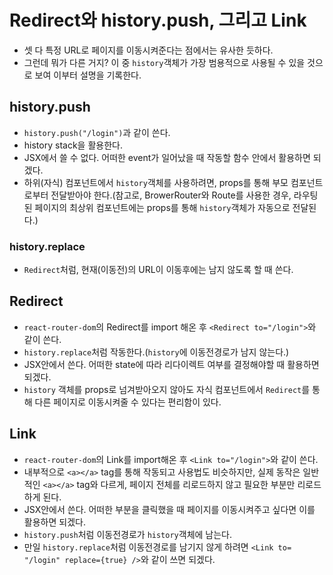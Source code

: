 # Redirect와 history.push, 그리고 Link
- 셋 다 특정 URL로 페이지를 이동시켜준다는 점에서는 유사한 듯하다.
- 그런데 뭐가 다른 거지? 이 중 `history`객체가 가장 범용적으로 사용될 수 있을 것으로 보여 이부터 설명을 기록한다.
​
## history.push
- `history.push("/login")`과 같이 쓴다.
- history stack을 활용한다.
- JSX에서 쓸 수 없다. 어떠한 event가 일어났을 때 작동할 함수 안에서 활용하면 되겠다.
- 하위(자식) 컴포넌트에서 `history`객체를 사용하려면, props를 통해 부모 컴포넌트로부터 전달받아야 한다.(참고로, BrowerRouter와 Route를 사용한 경우, 라우팅된 페이지의 최상위 컴포넌트에는 props를 통해 `history`객체가 자동으로 전달된다.)

### history.replace
- `Redirect`처럼, 현재(이동전)의 URL이 이동후에는 남지 않도록 할 때 쓴다.

## Redirect
- `react-router-dom`의 Redirect를 import 해온 후 `<Redirect to="/login">`와 같이 쓴다.
- `history.replace`처럼 작동한다.(`history`에 이동전경로가 남지 않는다.)
- JSX안에서 쓴다. 어떠한 state에 따라 리다이렉트 여부를 결정해야할 때 활용하면 되겠다.
- `history` 객체를 props로 넘겨받아오지 않아도 자식 컴포넌트에서 `Redirect`를 통해 다른 페이지로 이동시켜줄 수 있다는 편리함이 있다.

## Link
- `react-router-dom`의 Link를 import해온 후 `<Link to="/login">`와 같이 쓴다.
- 내부적으로 `<a></a>` tag를 통해 작동되고 사용법도 비슷하지만, 실제 동작은 일반적인 `<a></a>` tag와 다르게, 페이지 전체를 리로드하지 않고 필요한 부분만 리로드하게 된다.
- JSX안에서 쓴다. 어떠한 부분을 클릭했을 때 페이지를 이동시켜주고 싶다면 이를 활용하면 되겠다.
- `history.push`처럼 이동전경로가 `history`객체에 남는다.
- 만일 `history.replace`처럼 이동전경로를 남기지 않게 하려면 `<Link to= "/login" replace={true} />`와 같이 쓰면 되겠다.